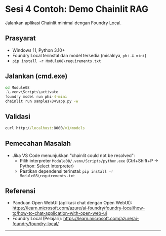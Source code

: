 <!--
CO_OP_TRANSLATOR_METADATA:
{
  "original_hash": "f9e55b8feba71ce09355b66e3a25b6ff",
  "translation_date": "2025-09-22T22:41:24+00:00",
  "source_file": "Module08/samples/04/README.md",
  "language_code": "id"
}
-->
# Sesi 4 Contoh: Demo Chainlit RAG

Jalankan aplikasi Chainlit minimal dengan Foundry Local.

## Prasyarat
- Windows 11, Python 3.10+
- Foundry Local terinstal dan model tersedia (misalnya, `phi-4-mini`)
- `pip install -r Module08\requirements.txt`

## Jalankan (cmd.exe)
```cmd
cd Module08
.\.venv\Scripts\activate
foundry model run phi-4-mini
chainlit run samples\04\app.py -w
```

## Validasi
```cmd
curl http://localhost:8000/v1/models
```

## Pemecahan Masalah
- Jika VS Code menunjukkan "chainlit could not be resolved":
	- Pilih interpreter `Module08/.venv/Scripts/python.exe` (Ctrl+Shift+P → Python: Select Interpreter)
	- Pastikan dependensi terinstal: `pip install -r Module08\requirements.txt`

## Referensi
- Panduan Open WebUI (aplikasi chat dengan Open WebUI): https://learn.microsoft.com/azure/ai-foundry/foundry-local/how-to/how-to-chat-application-with-open-web-ui
- Foundry Local (Pelajari): https://learn.microsoft.com/azure/ai-foundry/foundry-local/

---

